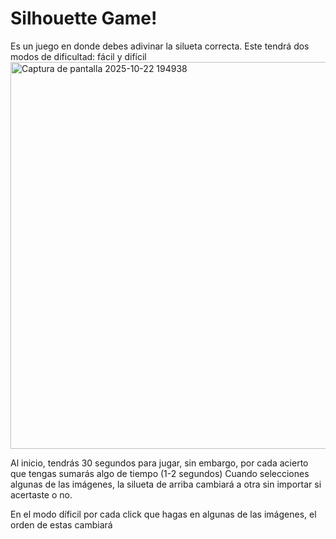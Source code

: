 # Silhouette Game!
Es un juego en donde debes adivinar la silueta correcta. Este tendrá dos modos de dificultad: fácil y difícil
<img width="935" height="619" alt="Captura de pantalla 2025-10-22 194938" src="https://github.com/user-attachments/assets/17711530-cc60-48e1-ba9f-963419829598" />

Al inicio, tendrás 30 segundos para jugar, sin embargo, por cada acierto que tengas sumarás algo de tiempo (1-2 segundos)
Cuando selecciones algunas de las imágenes, la silueta de arriba cambiará a otra sin importar si acertaste o no. 

En el modo díficil por cada click que hagas en algunas de las imágenes, el orden de estas cambiará

